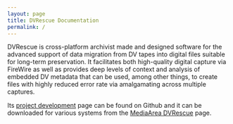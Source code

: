 ```yaml
---
layout: page
title: DVRescue Documentation
permalink: /
---
```


DVRescue is cross-platform archivist made and designed software for the advanced support of data migration from DV tapes into digital files suitable for long-term preservation. It facilitates both high-quality digital capture via FireWire as well as provides deep levels of context and analysis of embedded DV metadata that can be used, among other things, to create files with highly reduced error rate via amalgamating across multiple captures.

Its [project development](https://github.com/mipops/dvrescue) page can be found on Github and it can be downloaded for various systems from the [MediaArea DVRescue](https://mediaarea.net/DVRescue) page.


